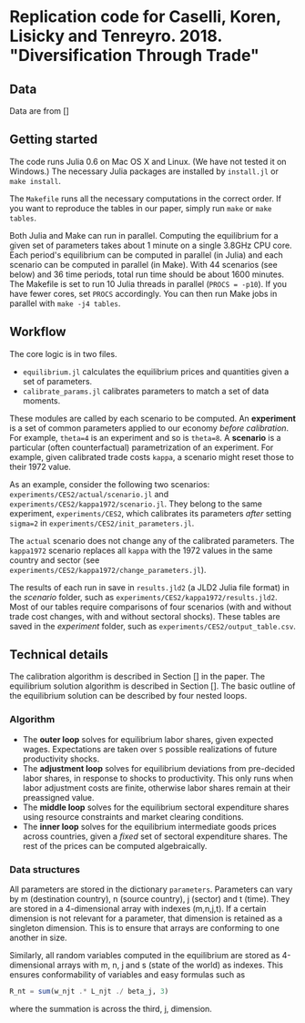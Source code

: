 # Replication code for Caselli, Koren, Lisicky and Tenreyro. 2018. "Diversification Through Trade"
## Data
Data are from []
## Getting started
The code runs Julia 0.6 on Mac OS X and Linux. (We have not tested it on Windows.) The necessary Julia packages are installed by `install.jl` or `make install`.

The `Makefile` runs all the necessary computations in the correct order. If you want to reproduce the tables in our paper, simply run `make` or `make tables`.

Both Julia and Make can run in parallel. Computing the equilibrium for a given set of parameters takes about 1 minute on a single 3.8GHz CPU core. Each period's equilibrium can be computed in parallel (in Julia) and each scenario can be computed in parallel (in Make). With 44 scenarios (see below) and 36 time periods, total run time should be about 1600 minutes. The Makefile is set to run 10 Julia threads in parallel (`PROCS = -p10`). If you have fewer cores, set `PROCS` accordingly.  You can then run Make jobs in parallel with `make -j4 tables`. 

## Workflow
The core logic is in two files.
- `equilibrium.jl` calculates the equilibrium prices and quantities given a set of parameters.
- `calibrate_params.jl` calibrates parameters to match a set of data moments.

These modules are called by each scenario to be computed. An __experiment__ is a set of common parameters applied to our economy *before calibration*. For example, `theta=4` is an experiment and so is `theta=8`. A __scenario__ is a particular (often counterfactual) parametrization of an experiment. For example, given calibrated trade costs `kappa`, a scenario might reset those to their 1972 value.

As an example, consider the following two scenarios: `experiments/CES2/actual/scenario.jl` and `experiments/CES2/kappa1972/scenario.jl`. They belong to the same experiment, `experiments/CES2`, which calibrates its parameters *after* setting `sigma=2` in `experiments/CES2/init_parameters.jl`. 

The `actual` scenario does not change any of the calibrated parameters. The `kappa1972` scenario replaces all `kappa` with the 1972 values in the same country and sector (see `experiments/CES2/kappa1972/change_parameters.jl`).

The results of each run in save in `results.jld2` (a JLD2 Julia file format) in the _scenario_ folder, such as `experiments/CES2/kappa1972/results.jld2`. Most of our tables require comparisons of four scenarios (with and without trade cost changes, with and without sectoral shocks). These tables are saved in the _experiment_ folder, such as `experiments/CES2/output_table.csv`.

## Technical details
The calibration algorithm is described in Section [] in the paper. The equilibrium solution algorithm is described in Section []. The basic outline of the equilibrium solution can be described by four nested loops.

### Algorithm
- The __outer loop__ solves for equilibrium labor shares, given expected wages. Expectations are taken over `S` possible realizations of future productivity shocks.
- The __adjustment loop__ solves for equilibrium deviations from pre-decided labor shares, in response to shocks to productivity. This only runs when labor adjustment costs are finite, otherwise labor shares remain at their preassigned value.
- The __middle loop__ solves for the equilibrium sectoral expenditure shares using resource constraints and market clearing conditions.
- The __inner loop__ solves for the equilibrium intermediate goods prices across countries, given a _fixed_ set of sectoral expenditure shares. The rest of the prices can be computed algebraically.

### Data structures
All parameters are stored in the dictionary `parameters`. Parameters can vary by m (destination country), n (source country), j (sector) and t (time). They are stored in a 4-dimensional array with indexes (m,n,j,t). If a certain dimension is not relevant for a parameter, that dimension is retained as a singleton dimension. This is to ensure that arrays are conforming to one another in size. 

Similarly, all random variables computed in the equilibrium are stored as 4-dimensional arrays with m, n, j and s (state of the world) as indexes. This ensures conformability of variables and easy formulas such as
```julia
R_nt = sum(w_njt .* L_njt ./ beta_j, 3)
```
where the summation is across the third, j, dimension.